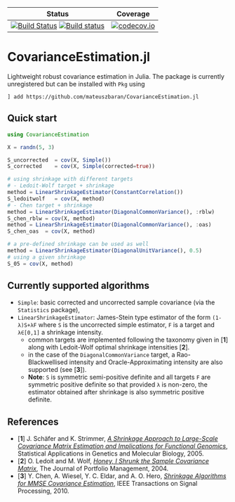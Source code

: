 | Status | Coverage |
| :----: | :----: |
| [![Build Status](https://travis-ci.com/mateuszbaran/CovarianceEstimation.jl.svg?branch=master)](https://travis-ci.com/mateuszbaran/CovarianceEstimation.jl) [![Build status](https://ci.appveyor.com/api/projects/status/7riq3mtk8wy6k3yl?svg=true)](https://ci.appveyor.com/project/mateuszbaran/covarianceestimation-jl) | [ ![codecov.io](http://codecov.io/github/mateuszbaran/CovarianceEstimation.jl/coverage.svg?branch=master)](http://codecov.io/github/mateuszbaran/CovarianceEstimation.jl?branch=master) |

# CovarianceEstimation.jl
Lightweight robust covariance estimation in Julia.
The package is currently unregistered but can be installed with `Pkg` using

```julia-repl
] add https://github.com/mateuszbaran/CovarianceEstimation.jl
```

## Quick start

```julia
using CovarianceEstimation

X = randn(5, 3)

S_uncorrected  = cov(X, Simple())
S_corrected    = cov(X, Simple(corrected=true))

# using shrinkage with different targets
# - Ledoit-Wolf target + shrinkage
method = LinearShrinkageEstimator(ConstantCorrelation())
S_ledoitwolf   = cov(X, method)
# - Chen target + shrinkage
method = LinearShrinkageEstimator(DiagonalCommonVariance(), :rblw)
S_chen_rblw = cov(X, method)
method = LinearShrinkageEstimator(DiagonalCommonVariance(), :oas)
S_chen_oas  = cov(X, method)

# a pre-defined shrinkage can be used as well
method = LinearShrinkageEstimator(DiagonalUnitVariance(), 0.5)
# using a given shrinkage
S_05 = cov(X, method)
```

## Currently supported algorithms

* `Simple`: basic corrected and uncorrected sample covariance (via the `Statistics` package),
* `LinearShrinkageEstimator`: James-Stein type estimator of the form `(1-λ)S+λF` where `S` is the uncorrected simple estimator, `F` is a target and `λ∈[0,1]` a shrinkage intensity.
  - common targets are implemented following the taxonomy given in [**1**] along with Ledoit-Wolf optimal shrinkage intensities [**2**].
  - in the case of the `DiagonalCommonVariance` target, a Rao-Blackwellised intensity and Oracle-Approximating intensity are also supported (see [**3**]).
  - **Note**: `S` is symmetric semi-positive definite and all targets `F` are symmetric positive definite so that provided `λ` is non-zero, the estimator obtained after shrinkage is also symmetric positive definite.

## References

* [**1**] J. Schäfer and K. Strimmer, *[A Shrinkage Approach to Large-Scale Covariance Matrix Estimation and Implications for Functional Genomics](http://strimmerlab.org/publications/journals/shrinkcov2005.pdf)*, Statistical Applications in Genetics and Molecular Biology, 2005.
* [**2**] O. Ledoit and M. Wolf, *[Honey, I Shrunk the Sample Covariance Matrix](http://www.ledoit.net/honey.pdf)*, The Journal of Portfolio Management, 2004.
* [**3**] Y. Chen, A. Wiesel, Y. C. Eldar, and A. O. Hero, *[Shrinkage Algorithms for MMSE Covariance Estimation](https://arxiv.org/pdf/0907.4698.pdf)*, IEEE Transactions on Signal Processing, 2010.
